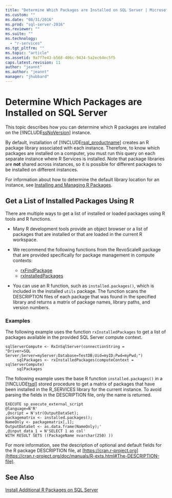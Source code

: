 ```yaml
---
title: "Determine Which Packages are Installed on SQL Server | Microsoft Docs"
ms.custom: ""
ms.date: "08/31/2016"
ms.prod: "sql-server-2016"
ms.reviewer: ""
ms.suite: ""
ms.technology: 
  - "r-services"
ms.tgt_pltfrm: ""
ms.topic: "article"
ms.assetid: 9a7f7e43-b568-406c-9434-5a2ec64ec5f5
caps.latest.revision: 11
author: "jeannt"
ms.author: "jeannt"
manager: "jhubbard"
---
```

# Determine Which Packages are Installed on SQL Server
  This topic describes how you can determine which R packages are installed on the [!INCLUDE[ssNoVersion](../../includes/ssnoversion-md.md)] instance.  
  
By default, installation of [!INCLUDE[rsql_productname](../../includes/rsql-productname-md.md)] creates an R package library associated with each instance. Therefore, to know which packages are installed on a computer, you must run this query on each separate instance where R Services is installed. Note that package libraries are **not** shared across instances, so it is possible for different packages to be installed on different instances.

For information about how to determine the default library location for an instance, see [Installing and Managing R Packages](../../advanced-analytics/r-services/installing-and-managing-r-packages.md).   
   
 
## Get a List of Installed Packages Using R  
 There are multiple ways to get a list of installed or loaded packages using R tools and R functions.  
  
+   Many R development tools provide an object browser or a list of packages that are installed or that are loaded in the current R workspace.  

+ We recommend the following functions from the RevoScaleR package that are provided specifically for package management in compute contexts:
  - [rxFindPackage](https://msdn.microsoft.com/microsoft-r/scaler/rxfindpackage)
  - [rxInstalledPackages](https://msdn.microsoft.com/microsoft-r/scaler/rxInstalledPackages)   
  
+   You can use an R function, such as `installed.packages()`, which is included in the installed `utils` package. The function scans the DESCRIPTION files of each package that was  found in the specified library and returns a matrix of package names, library paths, and version numbers.  
 
### Examples  
The following example uses the function `rxInstalledPackages` to get a list of packages available in the provided SQL Server compute context.

~~~~
sqlServerCompute <- RxInSqlServer(connectionString = 
"Driver=SQL Server;Server=myServer;Database=TestDB;Uid=myID;Pwd=myPwd;")
     sqlPackages <- rxInstalledPackages(computeContext = sqlServerCompute)
     sqlPackages
~~~~

 The following example uses the base R function `installed.packages()` in a [!INCLUDE[tsql](../../includes/tsql-md.md)] stored procedure to get a matrix of packages that have been installed in the R_SERVICES library for the current instance. To avoid parsing the fields in the DESCRIPTION file, only the name is returned.  
  
```  
EXECUTE sp_execute_external_script  
@language=N'R'  
,@script = N'str(OutputDataSet);  
packagematrix <- installed.packages();  
NameOnly <- packagematrix[,1];  
OutputDataSet <- as.data.frame(NameOnly);'  
,@input_data_1 = N'SELECT 1 as col'  
WITH RESULT SETS ((PackageName nvarchar(250) ))  
```  
  
 For more information, see the description of optional and default fields for the R package DESCRIPTION file, at  [https://cran.r-project.org](https://cran.r-project.org/doc/manuals/R-exts.html#The-DESCRIPTION-file).  
  
## See Also  
 [Install Additional R Packages on SQL Server](../../advanced-analytics/r-services/install-additional-r-packages-on-sql-server.md)  
  
  
